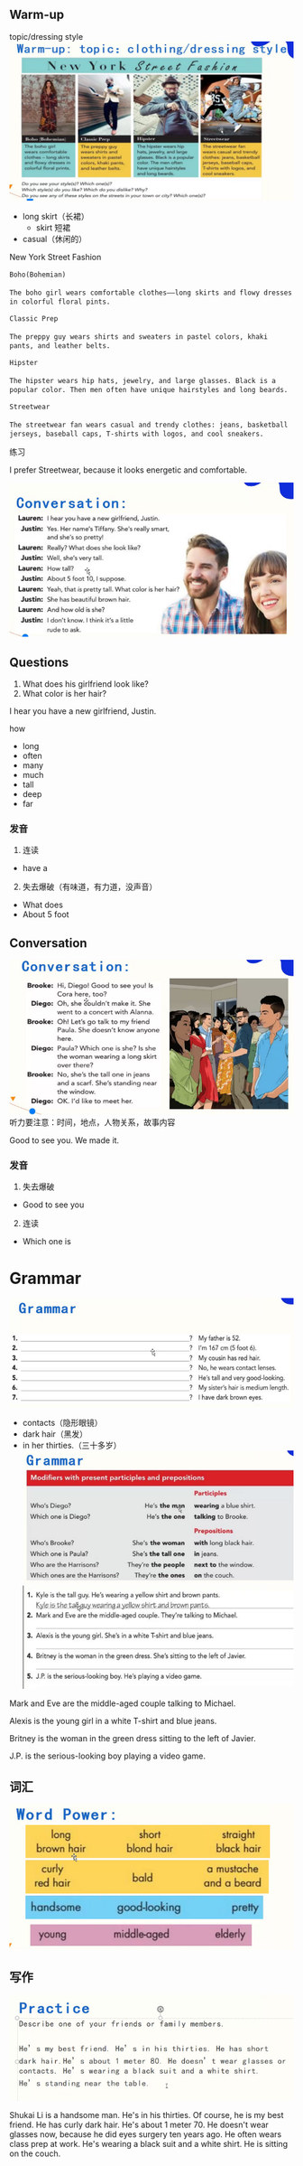## Warm-up

topic/dressing style
![1](./pic/1.png)

- long skirt（长裙）
  - skirt 短裙
- casual（休闲的）

New York Street Fashion

```
Boho(Bohemian)

The boho girl wears comfortable clothes——long skirts and flowy dresses in colorful floral pints.
```

```
Classic Prep

The preppy guy wears shirts and sweaters in pastel colors, khaki pants, and leather belts.
```

```
Hipster

The hipster wears hip hats, jewelry, and large glasses. Black is a popular color. Then men often have unique hairstyles and long beards.
```

```
Streetwear

The streetwear fan wears casual and trendy clothes: jeans, basketball jerseys, baseball caps, T-shirts with logos, and cool sneakers.
```

练习

I prefer Streetwear, because it looks energetic and comfortable.

![2](./pic/2.png)
## Questions
1. What does his girlfriend look like?
2. What color is her hair?

I hear you have a new girlfriend, Justin.


how 
  - long
  - often
  - many
  - much
  - tall
  - deep
  - far

### 发音
1. 连读
  - have a
2. 失去爆破（有味道，有力道，没声音）
  - What does
  - About 5 foot 

## Conversation
![3](./pic/3.png)
听力要注意：时间，地点，人物关系，故事内容

Good to see you.
We made it.

### 发音
1. 失去爆破
  - Good to see you 
2. 连读
  - Which one is

# Grammar
![5](./pic/5.png)

- contacts（隐形眼镜）
- dark hair（黑发）
- in her thirties.（三十多岁）
![6](./pic/6.png)
![7](./pic/7.png)

Mark and Eve are the middle-aged couple talking to Michael.

Alexis is the young girl in a white T-shirt and blue jeans.

Britney is the woman in the green dress sitting to the left of Javier.

J.P. is the serious-looking boy playing a video game. 


## 词汇
![8](./pic/8.png)


## 写作
![8](./pic/9.png)

Shukai Li is a handsome man. He's in his thirties. Of course, he is my best friend. 
He has curly dark hair. He's about 1 meter 70. 
He doesn't wear glasses now, because he did  eyes surgery ten years ago.
He often wears class prep at work. He's wearing a black suit and a white shirt.
He is sitting on the couch.
